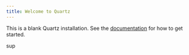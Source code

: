 ```yaml
---
title: Welcome to Quartz
---
```


This is a blank Quartz installation.
See the [documentation](https://quartz.jzhao.xyz) for how to get started.


sup